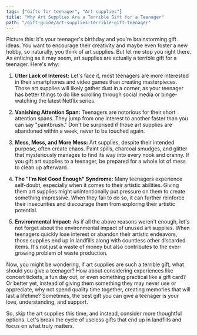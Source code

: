 ```yaml
---
tags: ["Gifts for teenager", "Art supplies"]
title: "Why Art Supplies Are a Terrible Gift for a Teenager"
path: "/gift-guide/art-supplies-terrible-gift-teenager"
---
```


Picture this: it's your teenager's birthday and you're brainstorming gift ideas. You want to encourage their creativity and maybe even foster a new hobby, so naturally, you think of art supplies. But let me stop you right there. As enticing as it may seem, art supplies are actually a terrible gift for a teenager. Here's why:

1. **Utter Lack of Interest:** Let's face it, most teenagers are more interested in their smartphones and video games than creating masterpieces. Those art supplies will likely gather dust in a corner, as your teenager has better things to do like scrolling through social media or binge-watching the latest Netflix series. 

2. **Vanishing Attention Span:** Teenagers are notorious for their short attention spans. They jump from one interest to another faster than you can say "paintbrush." Don't be surprised if those art supplies are abandoned within a week, never to be touched again.

3. **Mess, Mess, and More Mess:** Art supplies, despite their intended purpose, often create chaos. Paint spills, charcoal smudges, and glitter that mysteriously manages to find its way into every nook and cranny. If you gift art supplies to a teenager, be prepared for a whole lot of mess to clean up afterward.

4. **The "I'm Not Good Enough" Syndrome:** Many teenagers experience self-doubt, especially when it comes to their artistic abilities. Giving them art supplies might unintentionally put pressure on them to create something impressive. When they fail to do so, it can further reinforce their insecurities and discourage them from exploring their artistic potential.

5. **Environmental Impact:** As if all the above reasons weren't enough, let's not forget about the environmental impact of unused art supplies. When teenagers quickly lose interest or abandon their artistic endeavors, those supplies end up in landfills along with countless other discarded items. It's not just a waste of money but also contributes to the ever-growing problem of waste production.

Now, you might be wondering, if art supplies are such a terrible gift, what should you give a teenager? How about considering experiences like concert tickets, a fun day out, or even something practical like a gift card? Or better yet, instead of giving them something they may never use or appreciate, why not spend quality time together, creating memories that will last a lifetime? Sometimes, the best gift you can give a teenager is your love, understanding, and support.

So, skip the art supplies this time, and instead, consider more thoughtful options. Let's break the cycle of useless gifts that end up in landfills and focus on what truly matters.